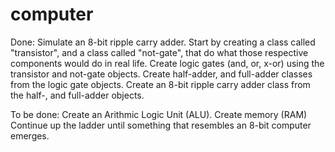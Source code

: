 # computer

Done:
Simulate an 8-bit ripple carry adder.
  Start by creating a class called "transistor", and a class called "not-gate", that do what those respective components would do in real life.
  Create logic gates (and, or, x-or) using the transistor and not-gate objects.
  Create half-adder, and full-adder classes from the logic gate objects.
  Create an 8-bit ripple carry adder class from the half-, and full-adder objects.
  
To be done:
  Create an Arithmic Logic Unit (ALU).
  Create memory (RAM)
  Continue up the ladder until something that resembles an 8-bit computer emerges.
